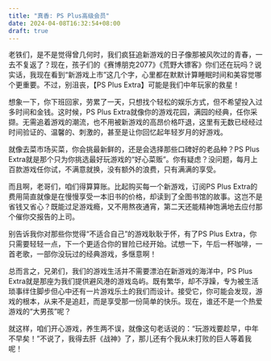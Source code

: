 ```yaml
---
title: "真香: PS Plus高级会员"
date: 2024-04-08T16:32:54+08:00
draft: true
---
```


老铁们，是不是觉得曾几何时，我们疯狂追新游戏的日子像那被风吹过的青春，一去不复返了？现在，孩子们的《赛博朋克2077》《荒野大镖客》你们还在玩吗？说实话，我现在看到“新游戏上市”这几个字，心里都在默默计算睡眠时间和美容觉哪个更重要。不过，别沮丧，【PS Plus Extra】可能是我们中年玩家的救星！

想象一下，你下班回家，劳累了一天，只想找个轻松的娱乐方式，但不希望投入过多时间和金钱。这时候，PS Plus Extra就像你的游戏花园，满园的经典，任你采撷。无需追着游戏的潮流，也不用被新游戏的高昂价格吓退，这里有无数已经经过时间验证的、温馨的、刺激的，甚至是让你回忆起年轻岁月的好游戏。

就像去菜市场买菜，你会挑最新鲜的，还是会选择那些口碑好的老品种？PS Plus Extra就是那个只为你挑选最好玩游戏的“好心菜贩”。你有疑虑？没问题，每月上百款游戏任你试，不满意就换，没有额外的浪费，只有满满的享受。

而且啊，老哥们，咱们得算算账。比起购买每一个新游戏，订阅PS Plus Extra的费用简直就像是在慢慢享受一本旧书的价格，却读到了全图书馆的故事。这岂不是省钱又省心？既能过足游戏瘾，又不用熬夜通宵，第二天还能精神饱满地去应付那个催你交报告的上司。

别告诉我你对那些你觉得“不适合自己”的游戏耿耿于怀，有了PS Plus Extra，你只需要轻轻一点，下一个更适合你的冒险已经开始。试想一下，午后一杯咖啡，一首老歌，一部你没玩过的经典游戏，多惬意啊！

总而言之，兄弟们，我们的游戏生活并不需要漂泊在新游戏的海洋中，PS Plus Extra就是那座为我们提供避风港的游戏岛屿。既有繁华，却不浮躁，专为被生活琐事绊住脚步但心中还有一片游戏乐土的我们而设计。接受它，你可能会发现，游戏的根本，从来不是追赶，而是享受那一份简单的快乐。现在，谁还不是一个热爱游戏的“大男孩”呢？

就这样，咱们开心游戏，养生两不误，就像这句老话说的：“玩游戏要趁早，中年不早矣！”不说了，我得去肝《战神》了，那儿还有个我从未打败的巨人等着我呢！
